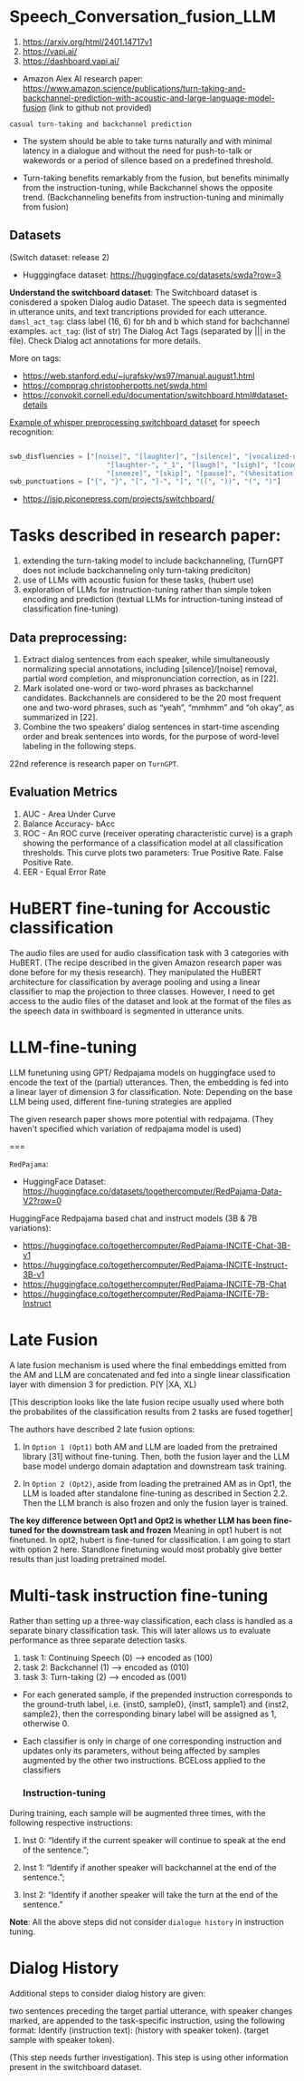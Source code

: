 # Speech_Conversation_fusion_LLM


1. https://arxiv.org/html/2401.14717v1
2. https://vapi.ai/
3. https://dashboard.vapi.ai/

- Amazon Alex AI research paper: https://www.amazon.science/publications/turn-taking-and-backchannel-prediction-with-acoustic-and-large-language-model-fusion (link to github not provided)
  
`casual turn-taking and backchannel prediction`

- The system should be able to take turns naturally and with minimal latency in a dialogue and
without the need for push-to-talk or wakewords or a period
of silence based on a predefined threshold.

-   Turn-taking benefits remarkably from the fusion, but benefits minimally from the instruction-tuning, while Backchannel shows the opposite trend. (Backchanneling benefits from instruction-tuning and minimally from fusion)

## Datasets
 <!-- https://catalog.ldc.upenn.edu/LDC97S62 -->
 (Switch dataset: release 2)

- Hugggingface dataset: https://huggingface.co/datasets/swda?row=3

**Understand the switchboard dataset**: 
The Switchboard dataset is conisdered a spoken Dialog audio Dataset. The speech data is segmented in utterance units, and text trancriptions provided for each utterance.
`damsl_act_tag`: class label (16, 6) for bh and b which stand for bachchannel examples.
`act_tag`: (list of str) The Dialog Act Tags (separated by ||| in the file). Check Dialog act annotations for more details.

More on tags: 
- https://web.stanford.edu/~jurafsky/ws97/manual.august1.html
- https://compprag.christopherpotts.net/swda.html
- https://convokit.cornell.edu/documentation/switchboard.html#dataset-details

 <!-- Tensorflow: Dataset: https://www.tensorflow.org/datasets/community_catalog/huggingface/swda --> 

[Example of whisper preprocessing switchboard dataset](https://huggingface.co/sanchit-gandhi/whisper-medium-switchboard-5k/blob/main/run_speech_recognition_whisper.py) for speech recognition:

```python

swb_disfluencies = ["[noise]", "[laughter]", "[silence]", "[vocalized-noise]", "<a_aside>", "<b_aside>", "<e_aside>",
                        "[laughter-", "_1", "[laugh]", "[sigh]", "[cough]", "[mn]", "[breath]", "[lipsmack]",
                        "[sneeze]", "[skip]", "[pause]", "(%hesitation)", "(%HESITATION)"]
swb_punctuations = ["{", "}", "[", "]-", "]", "((", "))", "(", ")"]

```
- https://isip.piconepress.com/projects/switchboard/

  
# Tasks described in research paper:
1. extending the turn-taking model to include backchanneling, (TurnGPT does not include backchanneling only turn-taking prediciton)
2. use of LLMs with acoustic fusion for these tasks, (hubert use)
3. exploration of LLMs for instruction-tuning rather than simple token encoding and prediction (textual LLMs for intruction-tuning instead of classification fine-tuning)

## Data preprocessing:

1. Extract dialog sentences from each speaker, while simultaneously normalizing special annotations, including [silence]/[noise] removal,
partial word completion, and mispronunciation correction, as in [22].
2. Mark isolated one-word or two-word phrases as backchannel candidates. Backchannels are considered to be the 20 most frequent one
and two-word phrases, such as “yeah”, “mmhmm” and “oh okay”,
as summarized in [22].
3. Combine the two speakers’ dialog sentences in start-time ascending order and break sentences into words,
for the purpose of word-level labeling in the following steps.

22nd reference is research paper on `TurnGPT`.

## Evaluation Metrics
1. AUC - Area Under Curve
2. Balance Accuracy- bAcc
3. ROC - An ROC curve (receiver operating characteristic curve) is a graph showing the performance of a classification model at all classification thresholds. This curve plots two parameters: True Positive Rate. False Positive Rate.
4. EER - Equal Error Rate



# HuBERT fine-tuning for Accoustic classification
The audio files are used for audio classification task with 3 categories with HuBERT. (The recipe described in the given Amazon research paper was done before for my thesis research). They manipulated the HuBERT  architecture for classification by average pooling and using a linear classifier to map the projection to three classes. 
However, I need to get access to the audio files of the dataset and look at the format of the files as the speech data in swithboard is segmented in utterance units. 

# LLM-fine-tuning
LLM funetuning using GPT/ Redpajama models on huggingface used to encode the text of the (partial) utterances.
Then, the embedding is fed into a linear layer of dimension 3
for classification. 
Note: Depending on the base LLM being used, different fine-tuning strategies are applied

The given research paper shows more potential with redpajama. (They haven't specified which variation of redpajama model is used)

  ===
  
  `RedPajama`:
  
- HuggingFace Dataset: https://huggingface.co/datasets/togethercomputer/RedPajama-Data-V2?row=0
  
HuggingFace Redpajama based chat and instruct models (3B & 7B variations):
- https://huggingface.co/togethercomputer/RedPajama-INCITE-Chat-3B-v1
- https://huggingface.co/togethercomputer/RedPajama-INCITE-Instruct-3B-v1
- https://huggingface.co/togethercomputer/RedPajama-INCITE-7B-Chat
- https://huggingface.co/togethercomputer/RedPajama-INCITE-7B-Instruct

<!-- Would need to try different models for chat/instruction-tuning may be using trl.
 https://medium.com/@vi.ai_/fine-tuning-llama-v2-7b-on-google-colab-unleashing-the-full-potential-of-language-modeling-9b9f05c3be35 -->
  
# Late Fusion 
A late fusion mechanism is used where the final embeddings emitted from the AM and LLM are concatenated and fed into a single linear classification layer with dimension 3 for prediction. 
P(Y |XA, XL)

[This description looks like the late fusion recipe usually used where both the probabilites of the classification results from 2 tasks are fused together]

The authors have described 2 late fusion options:
1.  In `Option 1 (Opt1)` both AM and LLM are loaded
from the pretrained library [31] without fine-tuning.
Then, both the fusion layer and the LLM base model undergo domain adaptation
and downstream task training.

2. In `Option 2 (Opt2)`, aside from loading the pretrained AM as in Opt1, the LLM is loaded after standalone fine-tuning as described in Section 2.2.
   Then the LLM branch is also frozen and only the fusion layer is trained.

**The key difference between Opt1 and Opt2 is whether LLM has been fine-tuned
for the downstream task and frozen**
Meaning in opt1 hubert is not finetuned. In opt2, hubert is fine-tuned for classification. I am going to start with option 2 here. Standlone finetuning would most probably give better results than just loading pretrained model.  

# Multi-task instruction fine-tuning
Rather than setting up a three-way classification, each class is handled as a
separate binary classification task. This will later allows us to evaluate performance as three separate detection tasks.

1. task 1: Continuing Speech (0)  --> encoded as (100)
2. task 2: Backchannel (1)        --> encoded as (010)
3. task 3: Turn-taking (2)        --> encoded as (001)

- For each generated sample, if the prepended instruction corresponds to the ground-truth label, i.e. {inst0, sample0}, {inst1, sample1} and {inst2, sample2}, then the corresponding binary label will
be assigned as 1, otherwise 0.
- Each classifier is only in charge of one
corresponding instruction and updates only its parameters, without
being affected by samples augmented by the other two instructions.
BCELoss applied to the classifiers


   ### Instruction-tuning 

During training, each sample will be
augmented three times, with the following respective instructions:
1. Inst 0: “Identify if the current speaker will continue to speak at
the end of the sentence.”;

2. Inst 1: “Identify if another speaker will
backchannel at the end of the sentence.”;

3. Inst 2: “Identify if another speaker will take the turn at the end of the sentence.”

**Note**: All the above steps did not consider `dialogue history` in instruction tuning.

# Dialog History

Additional steps to consider dialog history are given:

two sentences preceding the target partial utterance, with speaker
changes marked, are appended to the task-specific instruction, using
the following format: 
Identify (instruction text): (history with
speaker token). (target sample with speaker token).

(This step needs further investigation). This step is using other information present in the switchboard dataset.






